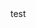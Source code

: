<html>
  <body style = background.image : url('file_00000000358861f9aa0782508db6f677_2.png')
  <h1>test </h1>
  </body>
</html>
